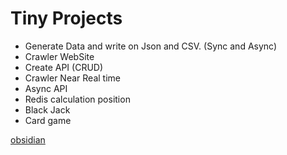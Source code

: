 # Tiny Projects

- Generate Data and write on Json and CSV. (Sync and Async)
- Crawler WebSite
- Create API (CRUD)
- Crawler Near Real time
- Async API
- Redis calculation position
- Black Jack
- Card game

[obsidian](https://www.youtube.com/watch?v=Yzi1o-BH6QQ)